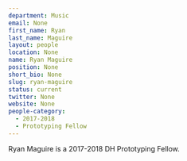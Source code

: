 ```yaml
---
department: Music
email: None
first_name: Ryan
last_name: Maguire
layout: people
location: None
name: Ryan Maguire
position: None
short_bio: None
slug: ryan-maguire
status: current
twitter: None
website: None
people-category:
  - 2017-2018
  - Prototyping Fellow
---
```

Ryan Maguire is a 2017-2018 DH Prototyping Fellow.
